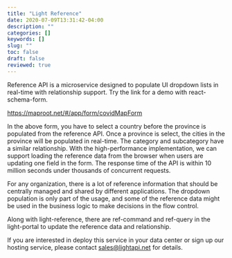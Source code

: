 ```yaml
---
title: "Light Reference"
date: 2020-07-09T13:31:42-04:00
description: ""
categories: []
keywords: []
slug: ""
toc: false
draft: false
reviewed: true
---
```


Reference API is a microservice designed to populate UI dropdown lists in real-time with relationship support. Try the link for a demo with react-schema-form.

https://maproot.net/#/app/form/covidMapForm

In the above form, you have to select a country before the province is populated from the reference API. Once a province is select, the cities in the province will be populated in real-time. The category and subcategory have a similar relationship. With the high-performance implementation, we can support loading the reference data from the browser when users are updating one field in the form. The response time of the API is within 10 million seconds under thousands of concurrent requests. 

For any organization, there is a lot of reference information that should be centrally managed and shared by different applications. The dropdown population is only part of the usage, and some of the reference data might be used in the business logic to make decisions in the flow control. 

Along with light-reference, there are ref-command and ref-query in the light-portal to update the reference data and relationship. 

If you are interested in deploy this service in your data center or sign up our hosting service, please contact sales@lightapi.net for details. 
